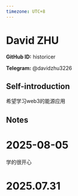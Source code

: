 ```yaml
---
timezone: UTC+8
---
```


# David ZHU

**GitHub ID:** historicer

**Telegram:** @davidzhu3226

## Self-introduction

希望学习web3的能源应用

## Notes

<!-- Content_START -->
# 2025-08-05

学的很开心


# 2025.07.31


<!-- Content_END -->
